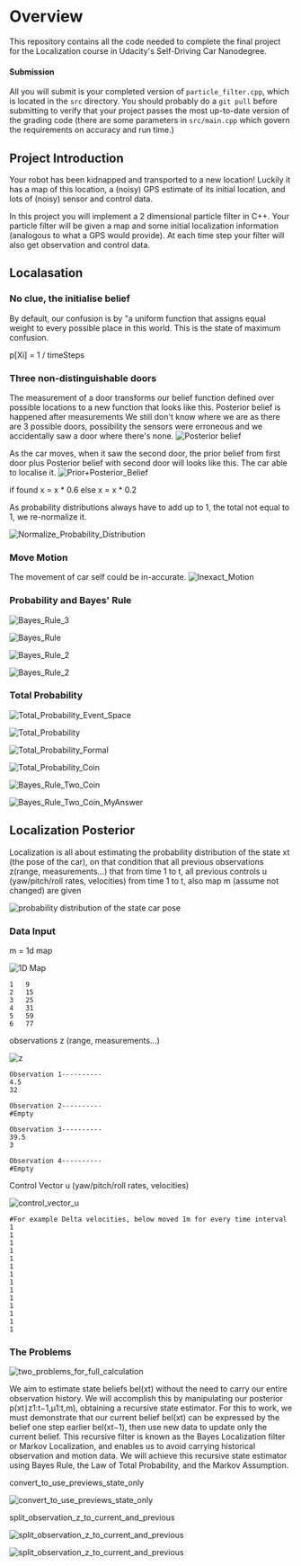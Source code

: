 # Overview
This repository contains all the code needed to complete the final project for the Localization course in Udacity's Self-Driving Car Nanodegree.

#### Submission
All you will submit is your completed version of `particle_filter.cpp`, which is located in the `src` directory. You should probably do a `git pull` before submitting to verify that your project passes the most up-to-date version of the grading code (there are some parameters in `src/main.cpp` which govern the requirements on accuracy and run time.)

## Project Introduction
Your robot has been kidnapped and transported to a new location! Luckily it has a map of this location, a (noisy) GPS estimate of its initial location, and lots of (noisy) sensor and control data.

In this project you will implement a 2 dimensional particle filter in C++. Your particle filter will be given a map and some initial localization information (analogous to what a GPS would provide). At each time step your filter will also get observation and control data. 


## Localasation

### No clue, the initialise belief
By default, our confusion is by "a uniform function that assigns equal weight to 
every possible place in this world. This is the state of maximum confusion.

p[Xi] = 1 / timeSteps

### Three non-distinguishable doors
The measurement of a door transforms our belief function defined over possible locations
to a new function that looks like this. Posterior belief is happened after measurements
We still don't know where we are as there are 3 possible doors, possibility 
the sensors were erroneous and we accidentally saw a door where there's none.
![Posterior belief](/docs/Posterior_belief.png)

As the car moves, when it saw the second door, the prior belief 
from first door plus Posterior belief with second door will looks like
this. The car able to localise it.
![Prior+Posterior_Belief](/docs/Prior+Posterior_Belief.png)

if found 
  x = x * 0.6
else 
  x = x * 0.2
  
As probability distributions always have to add up to 1, the total not equal to 1, we re-normalize it.

![Normalize_Probability_Distribution](/docs/Normalize_Distribution.png)


### Move Motion
The movement of car self could be in-accurate.
![Inexact_Motion](/docs/Inexact_Motion.png)


### Probability and Bayes' Rule
![Bayes_Rule_3](/docs/Bayes_Rule_3.png)

![Bayes_Rule](/docs/Bayes_Rule.png)

![Bayes_Rule_2](/docs/Bayes_Rule_2.png)

![Bayes_Rule_2](/docs/Bayes_Rule_Cancer_Test.png)

### Total Probability
![Total_Probability_Event_Space](/docs/Total_Probability_Event_Space.png)

![Total_Probability](/docs/Total_Probability.png)

![Total_Probability_Formal](/docs/Total_Probability_Formal.png)

![Total_Probability_Coin](/docs/Total_Probability_Coin.png)

![Bayes_Rule_Two_Coin](/docs/Bayes_Rule_Two_Coin.png)

![Bayes_Rule_Two_Coin_MyAnswer](/docs/Bayes_Rule_Two_Coin_MyAnswer.png)



## Localization Posterior 

Localization is all about estimating the probability distribution of the state xt (the pose of the car),
on that condition that all previous observations z(range, measurements...) that from time 1 to t,
all previous controls u (yaw/pitch/roll rates, velocities) from time 1 to t, 
also map m (assume not changed) are given

![probability distribution of the state car pose](/docs/probability%20distribution%20of%20the%20state%20car%20pose.png)


### Data Input


m = 1d map

![1D Map](/docs/1D_Map.png)

```text
1	9		
2	15		
3	25		
4	31	
5	59	
6	77
```

observations z (range, measurements...)

![z](/docs/input_z.png)

```text
Observation 1----------
4.5	
32

Observation 2----------
#Empty

Observation 3----------
39.5	
3

Observation 4----------
#Empty

```

Control Vector u (yaw/pitch/roll rates, velocities)


![control_vector_u](/docs/input_control_vector.png)

```text
#For example Delta velocities, below moved 1m for every time interval
1	
1
1
1
1
1
1
1
1
1
1
1
1
1
```


### The Problems 

![two_problems_for_full_calculation](/docs/two_problems_for_full_calculation.png)


We aim to estimate state beliefs bel(x​t) without the need to carry our entire observation 
history. We will accomplish this by manipulating our posterior p(xt∣z1:t−1,μ1:t,m), obtaining 
a recursive state estimator. For this to work, we must demonstrate that our current belief bel(xt) 
can be expressed by the belief one step earlier bel(xt−1), then use new data to update 
only the current belief. This recursive filter is known as the Bayes Localization filter or 
Markov Localization, and enables us to avoid carrying historical observation and motion data. 
We will achieve this recursive state estimator using Bayes Rule, the Law of Total Probability, 
and the Markov Assumption.

convert_to_use_previews_state_only

![convert_to_use_previews_state_only](/docs/convert_to_use_previews_state_only.png)


split_observation_z_to_current_and_previous

![split_observation_z_to_current_and_previous](/docs/split_observation_z_to_current_and_previous.png)

![split_observation_z_to_current_and_previous](/docs/convert_to_use_previews_state_only_new_fomula.png)











